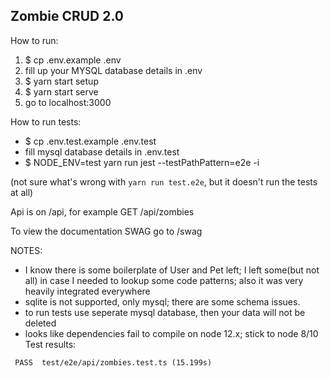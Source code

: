 Zombie CRUD 2.0
------

How to run:
1. $ cp .env.example .env
2. fill up your MYSQL database details in .env
3. $ yarn start setup
4. $ yarn start serve
5. go to localhost:3000

How to run tests:
- $ cp .env.test.example .env.test
- fill mysql database details in .env.test
- $ NODE_ENV=test yarn run jest --testPathPattern=e2e -i

(not sure what's wrong with `yarn run test.e2e`, but it doesn't run the tests at all)

Api is on /api, for example GET /api/zombies

To view the documentation SWAG go to /swag

NOTES:
- I know there is some boilerplate of User and Pet left; I left some(but not all) in case I needed to lookup some code patterns; also it was very heavily integrated everywhere
- sqlite is not supported, only mysql; there are some schema issues.
- to run tests use seperate mysql database, then your data will not be deleted
- looks like dependencies fail to compile on node 12.x; stick to node 8/10
Test results:
```
 PASS  test/e2e/api/zombies.test.ts (15.199s)
```